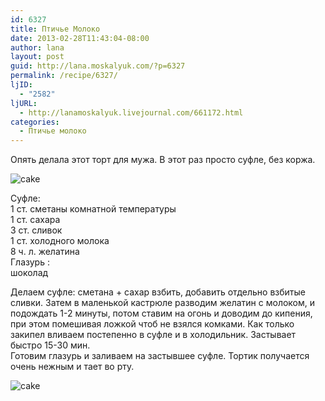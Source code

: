 ```yaml
---
id: 6327
title: Птичье Молоко
date: 2013-02-28T11:43:04-08:00
author: lana
layout: post
guid: http://lana.moskalyuk.com/?p=6327
permalink: /recipe/6327/
ljID:
  - "2582"
ljURL:
  - http://lanamoskalyuk.livejournal.com/661172.html
categories:
  - Птичье молоко
---
```

Опять делала этот торт для мужа. В этот раз просто суфле, без коржа.

![cake](http://farm9.staticflickr.com/8252/8500270897_d9e32403c4_c.jpg) 

Суфле:  
1 ст. сметаны комнатной температуры  
1 ст. сахара  
3 ст. сливок  
1 ст. холодного молока  
8 ч. л. желатина  
Глазурь :  
шоколад

Делаем суфле: сметана + сахар взбить, добавить отдельно взбитые сливки. Затем в маленькой кастрюле разводим желатин с молоком, и подождать 1-2 минуты, потом ставим на огонь и доводим до кипения, при этом помешивая ложкой чтоб не взялся комками. Как только закипел вливаем постепенно в суфле и в холодильник. Застывает быстро 15-30 мин.  
Готовим глазурь и заливаем на застывшее суфле. Тортик получается очень нежным и тает во рту.

![cake](http://farm9.staticflickr.com/8391/8500272505_f0e3bf1295_c.jpg)